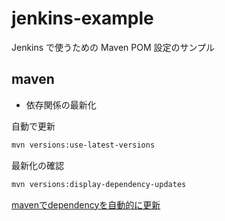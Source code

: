 # jenkins-example

Jenkins で使うための Maven POM 設定のサンプル

## maven

* 依存関係の最新化

自動で更新

```bash
mvn versions:use-latest-versions
```

最新化の確認

```bash
mvn versions:display-dependency-updates
```

[mavenでdependencyを自動的に更新](https://qiita.com/yuichielectric/items/db724a053b11a666c1fe)